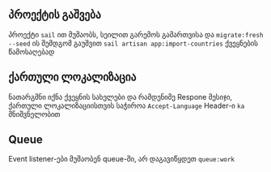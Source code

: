 ## პროექტის გაშვება
პროექტი `sail` ით მუშაობს, სეილით გარემოს გამართვისა და `migrate:fresh --seed` ის შემდგომ
გაუშვით `sail artisan app:import-countries` ქვეყნების წამოსაღებად



## ქართული ლოკალიზაცია
ნათარგმნი იქნა ქვეყნის სახელები და რამდენიმე Respone მესიჯი, ქართული ლოკალიზაციისთვის საჭიროა 
`Accept-Language` Header-ი `ka` მნიშვნელობით



## Queue
Event listener-ები მუშაობენ queue-ში, არ დაგავიწყდეთ `queue:work`
